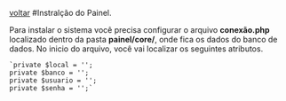 [voltar](https://github.com/gustavomathias/musicall/blob/master/documentacao/README.md)
#Instralção do Painel.

Para instalar o sistema você precisa configurar o arquivo **conexão.php** localizado dentro da pasta **painel/core/**, onde fica os dados do banco de dados.
No inicio do arquivo, você vai localizar os seguintes atributos.

    `private $local = '';
    private $banco = '';
    private $usuario = '';
    private $senha = '';`